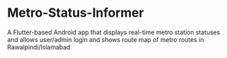 # Metro-Status-Informer
A Flutter-based Android app that displays real-time metro station statuses and allows user/admin login and shows route map of metro routes in Rawalpindi/Islamabad
